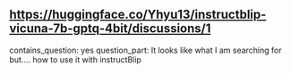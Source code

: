 ## https://huggingface.co/Yhyu13/instructblip-vicuna-7b-gptq-4bit/discussions/1

contains_question: yes
question_part: It looks like what I am searching for but.... how to use it with instructBlip